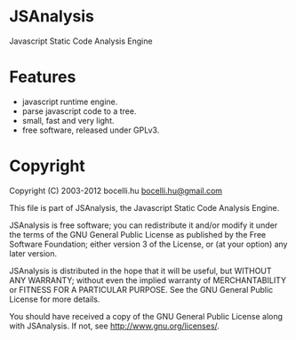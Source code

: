 JSAnalysis
==========

Javascript Static Code Analysis Engine

Features
========

* javascript runtime engine.
* parse javascript code to a tree.
* small, fast and very light.
* free software, released under GPLv3.


Copyright
=========

Copyright (C) 2003-2012 bocelli.hu <bocelli.hu@gmail.com>

This file is part of JSAnalysis, the Javascript Static Code Analysis Engine.

JSAnalysis is free software; you can redistribute it and/or modify
it under the terms of the GNU General Public License as published by
the Free Software Foundation; either version 3 of the License, or
(at your option) any later version.

JSAnalysis is distributed in the hope that it will be useful,
but WITHOUT ANY WARRANTY; without even the implied warranty of
MERCHANTABILITY or FITNESS FOR A PARTICULAR PURPOSE.  See the
GNU General Public License for more details.

You should have received a copy of the GNU General Public License
along with JSAnalysis.  If not, see <http://www.gnu.org/licenses/>.
